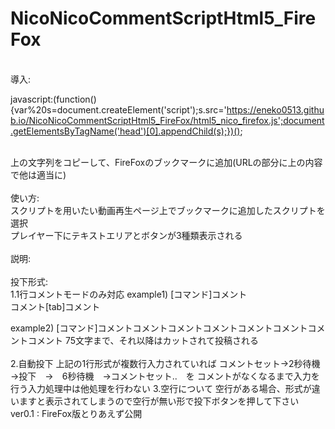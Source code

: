 # NicoNicoCommentScriptHtml5_FireFox<br>
<br>
導入:

javascript:(function(){var%20s=document.createElement('script');s.src='https://eneko0513.github.io/NicoNicoCommentScriptHtml5_FireFox/html5_nico_firefox.js';document.getElementsByTagName('head')[0].appendChild(s);})();

<br>上の文字列をコピーして、FireFoxのブックマークに追加(URLの部分に上の内容で他は適当に)<br><br>
使い方:<br>スクリプトを用いたい動画再生ページ上でブックマークに追加したスクリプトを選択<br>
プレイヤー下にテキストエリアとボタンが3種類表示される<br>
<br>
説明:<br>
<br>
 投下形式:<br>
 1.1行コメントモードのみ対応 
 example1) 
 [コマンド]コメント<br>コメント[tab]コメント 

 example2) 
 [コマンド]コメントコメントコメントコメントコメントコメントコメントコメント 
 75文字まで、それ以降はカットされて投稿される<br>
 <br>
 2.自動投下
 上記の1行形式が複数行入力されていれば コメントセット→2秒待機→投下　→　6秒待機　→コメントセット..　を
 コメントがなくなるまで入力を行う入力処理中は他処理を行わない 
 3.空行について
 空行がある場合、形式が違いますと表示されてしまうので空行が無い形で投下ボタンを押して下さい
 <br>
 ver0.1 : FireFox版とりあえず公開
